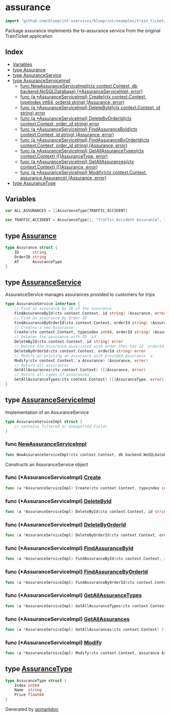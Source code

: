 <!-- Code generated by gomarkdoc. DO NOT EDIT -->

# assurance

```go
import "github.com/blueprint-uservices/blueprint/examples/train_ticket/workflow/assurance"
```

Package assurance implements the ts\-assurance service from the original TrainTicket application

## Index

- [Variables](<#variables>)
- [type Assurance](<#Assurance>)
- [type AssuranceService](<#AssuranceService>)
- [type AssuranceServiceImpl](<#AssuranceServiceImpl>)
  - [func NewAssuranceServiceImpl\(ctx context.Context, db backend.NoSQLDatabase\) \(\*AssuranceServiceImpl, error\)](<#NewAssuranceServiceImpl>)
  - [func \(a \*AssuranceServiceImpl\) Create\(ctx context.Context, typeindex int64, orderid string\) \(Assurance, error\)](<#AssuranceServiceImpl.Create>)
  - [func \(a \*AssuranceServiceImpl\) DeleteById\(ctx context.Context, id string\) error](<#AssuranceServiceImpl.DeleteById>)
  - [func \(a \*AssuranceServiceImpl\) DeleteByOrderId\(ctx context.Context, order\_id string\) error](<#AssuranceServiceImpl.DeleteByOrderId>)
  - [func \(a \*AssuranceServiceImpl\) FindAssuranceById\(ctx context.Context, id string\) \(Assurance, error\)](<#AssuranceServiceImpl.FindAssuranceById>)
  - [func \(a \*AssuranceServiceImpl\) FindAssuranceByOrderId\(ctx context.Context, order\_id string\) \(Assurance, error\)](<#AssuranceServiceImpl.FindAssuranceByOrderId>)
  - [func \(a \*AssuranceServiceImpl\) GetAllAssuranceTypes\(ctx context.Context\) \(\[\]AssuranceType, error\)](<#AssuranceServiceImpl.GetAllAssuranceTypes>)
  - [func \(a \*AssuranceServiceImpl\) GetAllAssurances\(ctx context.Context\) \(\[\]Assurance, error\)](<#AssuranceServiceImpl.GetAllAssurances>)
  - [func \(a \*AssuranceServiceImpl\) Modify\(ctx context.Context, assurance Assurance\) \(Assurance, error\)](<#AssuranceServiceImpl.Modify>)
- [type AssuranceType](<#AssuranceType>)


## Variables

<a name="ALL_ASSURANCES"></a>

```go
var ALL_ASSURANCES = []AssuranceType{TRAFFIC_ACCIDENT}
```

<a name="TRAFFIC_ACCIDENT"></a>

```go
var TRAFFIC_ACCIDENT = AssuranceType{1, "Traffic Accident Assurance", 3.0}
```

<a name="Assurance"></a>
## type [Assurance](<https://gitlab.mpi-sws.org/cld/blueprint2/blueprint/blob/main/examples/train_ticket/workflow/assurance/data.go#L25-L29>)



```go
type Assurance struct {
    ID      string
    OrderID string
    AT      AssuranceType
}
```

<a name="AssuranceService"></a>
## type [AssuranceService](<https://gitlab.mpi-sws.org/cld/blueprint2/blueprint/blob/main/examples/train_ticket/workflow/assurance/assuranceService.go#L14-L31>)

AssuranceService manages assurances provided to customers for trips

```go
type AssuranceService interface {
    // Find an assurance by ID of the assurance
    FindAssuranceById(ctx context.Context, id string) (Assurance, error)
    // Find an assurance by Order ID
    FindAssuranceByOrderId(ctx context.Context, orderId string) (Assurance, error)
    // Creates a new Assurance
    Create(ctx context.Context, typeindex int64, orderId string) (Assurance, error)
    // Deletes the assurance with ID `id`
    DeleteById(ctx context.Context, id string) error
    // Delete the assurance associated with order that has id `orderId`
    DeleteByOrderId(ctx context.Context, orderId string) error
    // Modify an existing an assurance with provided Assurance `a`
    Modify(ctx context.Context, a Assurance) (Assurance, error)
    // Return all assurances
    GetAllAssurances(ctx context.Context) ([]Assurance, error)
    // Return all types of assurances
    GetAllAssuranceTypes(ctx context.Context) ([]AssuranceType, error)
}
```

<a name="AssuranceServiceImpl"></a>
## type [AssuranceServiceImpl](<https://gitlab.mpi-sws.org/cld/blueprint2/blueprint/blob/main/examples/train_ticket/workflow/assurance/assuranceService.go#L34-L36>)

Implementation of an AssuranceService

```go
type AssuranceServiceImpl struct {
    // contains filtered or unexported fields
}
```

<a name="NewAssuranceServiceImpl"></a>
### func [NewAssuranceServiceImpl](<https://gitlab.mpi-sws.org/cld/blueprint2/blueprint/blob/main/examples/train_ticket/workflow/assurance/assuranceService.go#L39>)

```go
func NewAssuranceServiceImpl(ctx context.Context, db backend.NoSQLDatabase) (*AssuranceServiceImpl, error)
```

Constructs an AssuranceService object

<a name="AssuranceServiceImpl.Create"></a>
### func \(\*AssuranceServiceImpl\) [Create](<https://gitlab.mpi-sws.org/cld/blueprint2/blueprint/blob/main/examples/train_ticket/workflow/assurance/assuranceService.go#L141>)

```go
func (a *AssuranceServiceImpl) Create(ctx context.Context, typeindex int64, orderid string) (Assurance, error)
```



<a name="AssuranceServiceImpl.DeleteById"></a>
### func \(\*AssuranceServiceImpl\) [DeleteById](<https://gitlab.mpi-sws.org/cld/blueprint2/blueprint/blob/main/examples/train_ticket/workflow/assurance/assuranceService.go#L103>)

```go
func (a *AssuranceServiceImpl) DeleteById(ctx context.Context, id string) error
```



<a name="AssuranceServiceImpl.DeleteByOrderId"></a>
### func \(\*AssuranceServiceImpl\) [DeleteByOrderId](<https://gitlab.mpi-sws.org/cld/blueprint2/blueprint/blob/main/examples/train_ticket/workflow/assurance/assuranceService.go#L112>)

```go
func (a *AssuranceServiceImpl) DeleteByOrderId(ctx context.Context, order_id string) error
```



<a name="AssuranceServiceImpl.FindAssuranceById"></a>
### func \(\*AssuranceServiceImpl\) [FindAssuranceById](<https://gitlab.mpi-sws.org/cld/blueprint2/blueprint/blob/main/examples/train_ticket/workflow/assurance/assuranceService.go#L61>)

```go
func (a *AssuranceServiceImpl) FindAssuranceById(ctx context.Context, id string) (Assurance, error)
```



<a name="AssuranceServiceImpl.FindAssuranceByOrderId"></a>
### func \(\*AssuranceServiceImpl\) [FindAssuranceByOrderId](<https://gitlab.mpi-sws.org/cld/blueprint2/blueprint/blob/main/examples/train_ticket/workflow/assurance/assuranceService.go#L82>)

```go
func (a *AssuranceServiceImpl) FindAssuranceByOrderId(ctx context.Context, order_id string) (Assurance, error)
```



<a name="AssuranceServiceImpl.GetAllAssuranceTypes"></a>
### func \(\*AssuranceServiceImpl\) [GetAllAssuranceTypes](<https://gitlab.mpi-sws.org/cld/blueprint2/blueprint/blob/main/examples/train_ticket/workflow/assurance/assuranceService.go#L43>)

```go
func (a *AssuranceServiceImpl) GetAllAssuranceTypes(ctx context.Context) ([]AssuranceType, error)
```



<a name="AssuranceServiceImpl.GetAllAssurances"></a>
### func \(\*AssuranceServiceImpl\) [GetAllAssurances](<https://gitlab.mpi-sws.org/cld/blueprint2/blueprint/blob/main/examples/train_ticket/workflow/assurance/assuranceService.go#L47>)

```go
func (a *AssuranceServiceImpl) GetAllAssurances(ctx context.Context) ([]Assurance, error)
```



<a name="AssuranceServiceImpl.Modify"></a>
### func \(\*AssuranceServiceImpl\) [Modify](<https://gitlab.mpi-sws.org/cld/blueprint2/blueprint/blob/main/examples/train_ticket/workflow/assurance/assuranceService.go#L121>)

```go
func (a *AssuranceServiceImpl) Modify(ctx context.Context, assurance Assurance) (Assurance, error)
```



<a name="AssuranceType"></a>
## type [AssuranceType](<https://gitlab.mpi-sws.org/cld/blueprint2/blueprint/blob/main/examples/train_ticket/workflow/assurance/data.go#L9-L13>)



```go
type AssuranceType struct {
    Index int64
    Name  string
    Price float64
}
```

Generated by [gomarkdoc](<https://github.com/princjef/gomarkdoc>)
